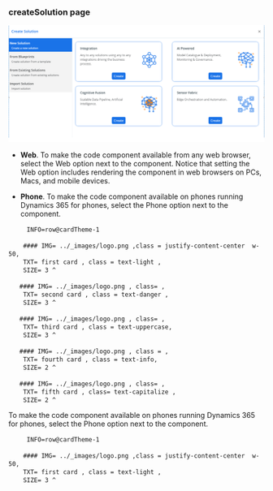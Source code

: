    ### createSolution page
 ![Slider control rendered on form](../_images/create-solution-image.png "Slider control rendered on form")  

- **Web**. To make the code component available from any web browser, select the Web option next to the component. Notice that setting the Web option includes rendering the component in web browsers on PCs, Macs, and mobile devices.

- **Phone**. To make the code component available on phones running Dynamics 365 for phones, select the Phone option next to the component.

 <!-- cards:start -->
         INFO=row@cardTheme-1

        #### IMG= ../_images/logo.png ,class = justify-content-center  w-50,
        TXT= first card , class = text-light ,
        SIZE= 3 ^

       #### IMG= ../_images/logo.png , class= ,
        TXT= second card , class = text-danger ,
        SIZE= 3 ^ 

       #### IMG= ../_images/logo.png , class= ,
        TXT= third card , class = text-uppercase,
        SIZE= 3 ^

       #### IMG= ../_images/logo.png , class = ,
        TXT= fourth card , class = text-info,
        SIZE= 2 ^

       #### IMG= ../_images/logo.png , class= ,
        TXT= fifth card , class= text-capitalize ,
        SIZE= 2 ^

<!-- cards:end -->


  To make the code component available on phones running Dynamics 365 for phones, select the Phone option next to the component.

 <!-- cards:start -->
         INFO=row@cardTheme-1

        #### IMG= ../_images/logo.png ,class = justify-content-center  w-50,
        TXT= first card , class = text-light ,
        SIZE= 3 ^

<!-- cards:end -->